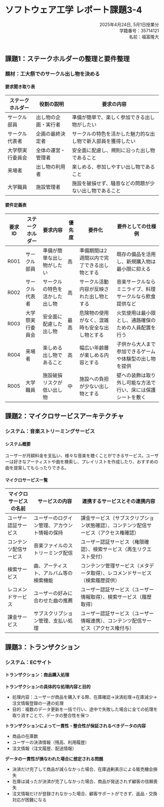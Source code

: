 # ソフトウェア工学 レポート課題3-4

<div style="text-align: right;">
2025年4月24日, 5月1日授業分  <br>
学籍番号：35714121  <br>
名前：福富隆大  <br>
<br>
</div>

## 課題1：ステークホルダーの整理と要件整理

### 題材：工大祭でのサークル出し物を決める

#### 要求聞き取り表

| ステークホルダー | 役割の説明 | 要求の内容 |
|-----------------|-----------|-----------|
| サークル部員 | 出し物の企画・実行者 | 準備が簡単で、楽しく参加できる出し物がしたい |
| サークル代表者 | 企画の最終決定者 | サークルの特色を活かした魅力的な出し物で新入部員を獲得したい |
| 大学祭実行委員会 | 全体の運営・管理者 | 安全面に配慮し、規則に沿った出し物であること |
| 来場者 | 出し物の利用者 | 楽しめる、参加しやすい出し物であること |
| 大学職員 | 施設管理者 | 施設を破損せず、騒音などの問題が少ない出し物であること |

#### 要件定義表

| 要求ID | ステークホルダー | 要求内容 | 優先度 | 要件化 | 要件としての仕様例 |
|--------|-----------------|---------|--------|-------|------------------|
| R001 | サークル部員 | 準備が簡単な出し物がしたい | 高 | 準備期間は2週間以内で完了できる出し物とする | 既存の備品を活用し、新規購入物は最小限に抑える |
| R002 | サークル代表者 | サークルの特色を活かした出し物 | 高 | サークル活動内容が反映された出し物とする | 音楽サークルならミニライブ、料理サークルなら飲食提供など |
| R003 | 大学祭実行委員会 | 安全面に配慮した出し物 | 最高 | 危険物の使用がなく、混雑時も安全な出し物とする | 火気使用は最小限とし、通路確保のための人員配置を行う |
| R004 | 来場者 | 楽しめる出し物であること | 高 | 幅広い年齢層が楽しめる内容とする | 子供から大人まで参加できるゲームや体験型の出し物を提供 |
| R005 | 大学職員 | 施設破損リスクが低い出し物 | 中 | 施設への負担が少ない出し物とする | 壁への装飾は取り外し可能な方法で行い、床には保護シートを敷く |

## 課題2：マイクロサービスアーキテクチャ

### システム：音楽ストリーミングサービス

#### システム概要

ユーザーが月額料金を支払い、様々な音楽を聴くことができるサービス。ユーザーは好きなアーティストや曲を検索し、プレイリストを作成したり、おすすめの曲を提案してもらったりできる。

#### マイクロサービス一覧

| マイクロサービスの名前 | サービスの内容 | 連携するサービスとその連携内容 |
|----------------------|---------------|----------------------------|
| ユーザー認証サービス | ユーザーのログイン管理、アカウント情報の保持 | 課金サービス（サブスクリプション状態確認）、コンテンツ配信サービス（アクセス権確認） |
| コンテンツ配信サービス | 音楽ファイルのストリーミング配信 | ユーザー認証サービス（権限確認）、検索サービス（再生リクエスト受付） |
| 検索サービス | 曲、アーティスト、アルバム等の検索機能 | コンテンツ管理サービス（メタデータ取得）、レコメンドサービス（検索履歴提供） |
| レコメンドサービス | ユーザーの好みに合わせた曲の推薦 | ユーザー認証サービス（ユーザー情報取得）、検索サービス（履歴取得） |
| 課金サービス | サブスクリプション管理、支払い処理 | ユーザー認証サービス（ユーザー情報連携）、コンテンツ配信サービス（アクセス権付与） |

## 課題3：トランザクション

### システム：ECサイト

#### トランザクション：商品購入処理

**トランザクションの具体的な処理内容と目的**

- 処理内容：ユーザーが商品を購入する際、在庫確認→決済処理→在庫減少→注文情報登録の一連の処理
- 目的：複数のデータ更新を一括で行い、途中で失敗した場合に全ての処理を取り消すことで、データの整合性を保つ

**トランザクションによって一貫性・整合性が保証されるべきデータの内容**

- 商品の在庫数
- ユーザーの決済情報（残高、利用履歴）
- 注文情報（注文履歴、配送情報）

**データの一貫性が損なわれた場合に想定される問題**

- 決済だけ完了して商品が減らなかった場合、在庫過剰表示による販売機会損失
- 在庫は減ったが決済が完了しなかった場合、商品が発送されず顧客の信頼喪失
- 注文情報だけが登録されなかった場合、顧客サポートができず、返品・交換対応が困難になる

